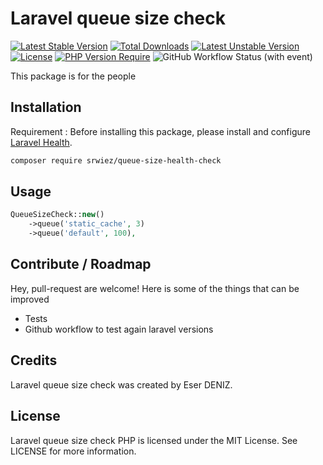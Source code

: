 # Laravel queue size check
[![Latest Stable Version](http://poser.pugx.org/srwiez/queue-size-health-check/v)](https://packagist.org/packages/srwiez/queue-size-health-check) [![Total Downloads](http://poser.pugx.org/srwiez/queue-size-health-check/downloads)](https://packagist.org/packages/srwiez/queue-size-health-check) [![Latest Unstable Version](http://poser.pugx.org/srwiez/queue-size-health-check/v/unstable)](https://packagist.org/packages/srwiez/queue-size-health-check) [![License](http://poser.pugx.org/srwiez/queue-size-health-check/license)](https://packagist.org/packages/srwiez/queue-size-health-check) [![PHP Version Require](http://poser.pugx.org/srwiez/queue-size-health-check/require/php)](https://packagist.org/packages/srwiez/queue-size-health-check)
![GitHub Workflow Status (with event)](https://img.shields.io/github/actions/workflow/status/SRWieZ/queue-size-health-check/test.yml?label=Tests)

This package is for the people

## Installation

Requirement : Before installing this package, please install and configure [Laravel Health](https://github.com/spatie/laravel-health).

```bash
composer require srwiez/queue-size-health-check
```

## Usage

```php
QueueSizeCheck::new()
    ->queue('static_cache', 3)
    ->queue('default', 100),
```

## Contribute / Roadmap
Hey, pull-request are welcome!
Here is some of the things that can be improved
- Tests
- Github workflow to test again laravel versions

## Credits

Laravel queue size check was created by Eser DENIZ.

## License

Laravel queue size check PHP is licensed under the MIT License. See LICENSE for more information.